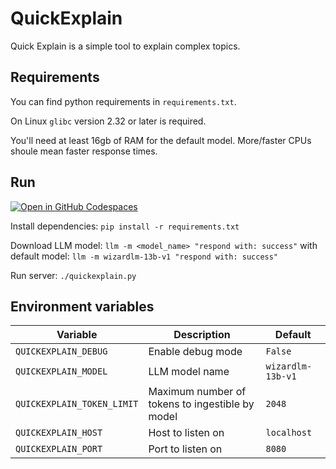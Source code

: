 # QuickExplain

Quick Explain is a simple tool to explain complex topics.

## Requirements

You can find python requirements in `requirements.txt`.

On Linux `glibc` version 2.32 or later is required.

You'll need at least 16gb of RAM for the default model. More/faster CPUs shoule mean faster response times.

## Run

[![Open in GitHub Codespaces](https://github.com/codespaces/badge.svg)](https://codespaces.new/marzvrover/QuickExplain)

Install dependencies: `pip install -r requirements.txt`

Download LLM model: `llm -m <model_name> "respond with: success"` with default model: `llm -m wizardlm-13b-v1 "respond with: success"`

Run server: `./quickexplain.py`

## Environment variables

| Variable                   | Description                                     | Default           |
| -------------------------- | ----------------------------------------------- | ----------------- |
| `QUICKEXPLAIN_DEBUG`       | Enable debug mode                               | `False`           |
| `QUICKEXPLAIN_MODEL`       | LLM model name                                  | `wizardlm-13b-v1` |
| `QUICKEXPLAIN_TOKEN_LIMIT` | Maximum number of tokens to ingestible by model | `2048`            |
| `QUICKEXPLAIN_HOST`        | Host to listen on                               | `localhost`       |
| `QUICKEXPLAIN_PORT`        | Port to listen on                               | `8080`            |
